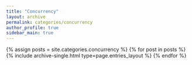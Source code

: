 ```yaml
---
title: "Concurrency"
layout: archive
permalink: categories/concurrency
author_profile: true
sidebar_main: true
---
```


<!--assign posts에만 변수 변경 -->

{% assign posts = site.categories.concurrency %}
{% for post in posts %} {% include archive-single.html type=page.entries_layout %} {% endfor %}
